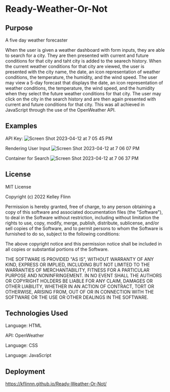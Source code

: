 # Ready-Weather-Or-Not

## Purpose

A five day weather forecaster

When the user is given a weather dashboard with form inputs, they are able to search for a city. They are then presented with current and future conditions for that city and taht city is added to the searech history.  When the current weather conditions for that city are viewed, the user is presented with the city name, the date, an icon representation of weather conditions, the temperature, the humidity, and the wind speed. The user may view a 5-day forecast that displays the date, an icon representation of weather conditions, the temperature, the wind speed, and the humidity when they select the future weather conditions for that city. The user may click on the city in the search history and are then again presented with current and future conditions for that city. This was all achieved in JavaScript through the use of the OpenWeather API.  

## Examples

API Key:
![Screen Shot 2023-04-12 at 7 05 45 PM](https://user-images.githubusercontent.com/116764540/231605069-0a825f07-333f-42c7-860d-4454ae69f0e1.png)

Rendering User Input
![Screen Shot 2023-04-12 at 7 06 07 PM](https://user-images.githubusercontent.com/116764540/231605102-0fb42176-cd9f-4de9-981f-bde0f9aacccd.png)

Container for Search 
![Screen Shot 2023-04-12 at 7 06 37 PM](https://user-images.githubusercontent.com/116764540/231605210-6b477174-06a6-42f9-8e64-07f5dc4b51e9.png)


## License

MIT License

Copyright (c) 2022 Kelley Flinn

Permission is hereby granted, free of charge, to any person obtaining a copy
of this software and associated documentation files (the "Software"), to deal
in the Software without restriction, including without limitation the rights
to use, copy, modify, merge, publish, distribute, sublicense, and/or sell
copies of the Software, and to permit persons to whom the Software is
furnished to do so, subject to the following conditions:

The above copyright notice and this permission notice shall be included in all
copies or substantial portions of the Software.

THE SOFTWARE IS PROVIDED "AS IS", WITHOUT WARRANTY OF ANY KIND, EXPRESS OR
IMPLIED, INCLUDING BUT NOT LIMITED TO THE WARRANTIES OF MERCHANTABILITY,
FITNESS FOR A PARTICULAR PURPOSE AND NONINFRINGEMENT. IN NO EVENT SHALL THE
AUTHORS OR COPYRIGHT HOLDERS BE LIABLE FOR ANY CLAIM, DAMAGES OR OTHER
LIABILITY, WHETHER IN AN ACTION OF CONTRACT, TORT OR OTHERWISE, ARISING FROM,
OUT OF OR IN CONNECTION WITH THE SOFTWARE OR THE USE OR OTHER DEALINGS IN THE
SOFTWARE.


## Technologies Used
Language: HTML

API: OpenWeather

Language: CSS

Language: JavaScript

## Deployment
https://kflinnn.github.io/Ready-Weather-Or-Not/

